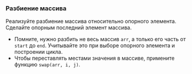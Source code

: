 ### Разбиение массива
Реализуйте разбиение массива относительно опорного элемента. Сделайте опорным последний элемент массива.
- Помните, нужно разбить не весь массив `arr`, а только его часть от `start` до `end`. Учитывайте это при выборе опорного элемента и построении цикла.
- Чтобы переставлять местами значения в массиве, примените функцию `swap(arr, i, j)`.